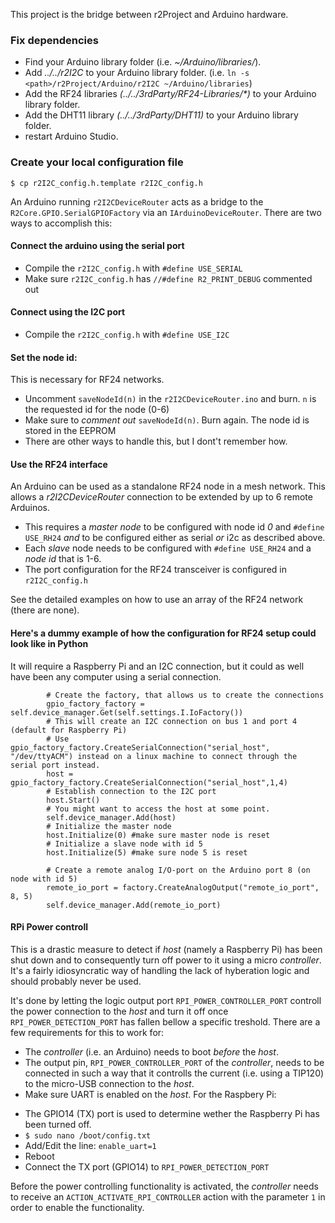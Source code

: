 This project is the bridge between r2Project and Arduino hardware.

### Fix dependencies
* Find your Arduino library folder (i.e. _~/Arduino/libraries/_).
* Add _../../r2I2C_ to your Arduino library folder. (i.e. `ln -s <path>/r2Project/Arduino/r2I2C ~/Arduino/libraries`)
* Add the RF24 libraries _(../../3rdParty/RF24-Libraries/*)_ to your Arduino library folder.
* Add the DHT11 library _(../../3rdParty/DHT11)_ to your Arduino library folder.
* restart Arduino Studio.

### Create your local configuration file
`$ cp r2I2C_config.h.template r2I2C_config.h`

An Arduino running `r2I2CDeviceRouter` acts as a bridge to the `R2Core.GPIO.SerialGPIOFactory`
via an `IArduinoDeviceRouter`. There are two ways to accomplish this:

#### Connect the arduino using the serial port
* Compile the `r2I2C_config.h` with `#define USE_SERIAL`
* Make sure `r2I2C_config.h` has `//#define R2_PRINT_DEBUG` commented out

#### Connect using the I2C port
* Compile the `r2I2C_config.h` with `#define USE_I2C` 

#### Set the node id:
This is necessary for RF24 networks.
* Uncomment `saveNodeId(n)` in the `r2I2CDeviceRouter.ino` and burn. `n` is the requested id for the node (0-6)
* Make sure to _comment out_ `saveNodeId(n)`. Burn again. The node id is stored in the EEPROM
* There are other ways to handle this, but I dont't remember how.

#### Use the RF24 interface
An Arduino can be used as a standalone RF24 node in a mesh network. This allows a _r2I2CDeviceRouter_ connection to be extended by up to 6 remote Arduinos.
* This requires a _master node_ to be configured with node id _0_ and `#define USE_RH24` _and_ to be configured either as serial _or_ i2c as described above.
* Each _slave_ node needs to be configured with `#define USE_RH24` and a _node id_ that is 1-6.
* The port configuration for the RF24 transceiver is configured in `r2I2C_config.h`

See the detailed examples on how to use an array of the RF24 network (there are none).

#### Here's a dummy example of how the configuration for RF24 setup could look like in Python
It will require a Raspberry Pi and an I2C connection, but it could as well have been any computer using a serial connection.

```
		# Create the factory, that allows us to create the connections
		gpio_factory_factory = self.device_manager.Get(self.settings.I.IoFactory())
		# This will create an I2C connection on bus 1 and port 4 (default for Raspberry Pi)
		# Use gpio_factory_factory.CreateSerialConnection("serial_host", "/dev/ttyACM") instead on a linux machine to connect through the serial port instead.
		host = gpio_factory_factory.CreateSerialConnection("serial_host",1,4)
		# Establish connection to the I2C port
		host.Start()
		# You might want to access the host at some point.
		self.device_manager.Add(host)
		# Initialize the master node
		host.Initialize(0) #make sure master node is reset
		# Initialize a slave node with id 5
		host.Initialize(5) #make sure node 5 is reset

		# Create a remote analog I/O-port on the Arduino port 8 (on node with id 5) 
		remote_io_port = factory.CreateAnalogOutput("remote_io_port", 8, 5)
		self.device_manager.Add(remote_io_port)

```

#### RPi Power controll
This is a drastic measure to detect if _host_ (namely a Raspberry Pi) has been shut down and to consequently turn off power to it using a micro _controller_. It's a fairly idiosyncratic way of handling the lack of hyberation logic and should probably never be used.

It's done by letting the logic output port `RPI_POWER_CONTROLLER_PORT` controll the power connection to the _host_ and turn it off once `RPI_POWER_DETECTION_PORT` has fallen bellow a specific treshold.
There are a few requirements for this to work for:
* The _controller_ (i.e. an Arduino) needs to boot _before_ the _host_.
* The output pin, `RPI_POWER_CONTROLLER_PORT` of the _controller_, needs to be connected in such a way that it controlls the current (i.e. using a TIP120) to the micro-USB connection to the _host_.
* Make sure UART is enabled on the _host_.
For the Raspbery Pi:
 - The GPIO14 (TX) port is used to determine wether the Raspberry Pi has been turned off.
 - `$ sudo nano /boot/config.txt`
 - Add/Edit the line: `enable_uart=1`
 - Reboot
 - Connect the TX port (GPIO14) to `RPI_POWER_DETECTION_PORT`

Before the power controlling functionality is activated, the _controller_ needs to receive an `ACTION_ACTIVATE_RPI_CONTROLLER` action with the parameter `1` in order to enable the functionality.